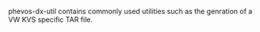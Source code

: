 phevos-dx-util contains commonly used utilities such as the genration of a VW KVS specific TAR file.




